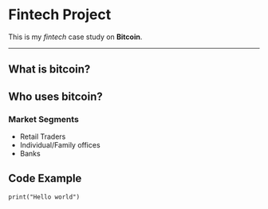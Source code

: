# Fintech Project
This is my _fintech_ case study on **Bitcoin**.

---

## What is bitcoin?

## Who uses bitcoin? 

### Market Segments
* Retail Traders
* Individual/Family offices
* Banks


## Code Example
```
print("Hello world")
```